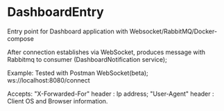 # DashboardEntry
Entry point for Dashboard application with Websocket/RabbitMQ/Docker-compose

After connection establishes via WebSocket, produces message with Rabbitmq to consumer (DashboardNotification service);







Example: 
Tested with Postman WebSocket(beta);
ws://localhost:8080/connect

Accepts:
"X-Forwarded-For" header : Ip address;
"User-Agent" header : Client OS and Browser information.
